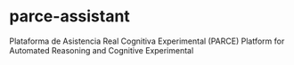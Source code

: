 # parce-assistant
Plataforma de Asistencia Real Cognitiva Experimental (PARCE)
Platform for Automated Reasoning and Cognitive Experimental
